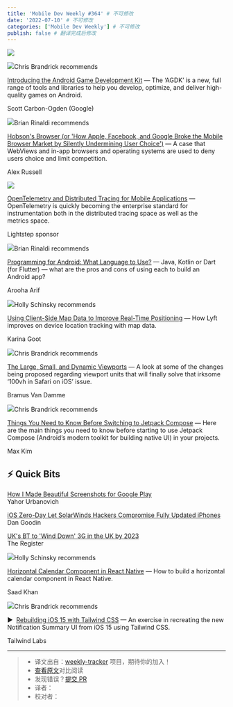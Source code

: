 ```yaml
---
title: 'Mobile Dev Weekly #364' # 不可修改
date: '2022-07-10' # 不可修改
categories: ['Mobile Dev Weekly'] # 不可修改
publish: false # 翻译完成后修改
---
```


[![](https://res.cloudinary.com/cpress/image/upload/w_1280,e_sharpen:60/v1626359036/loicrdcb4yengeu726od.png)](https://mobiledevweekly.com/link/111203/web)

<!--以上是预览信息，图片一张或限制百字左右，前者优先，全文请使用二级及以下标题-->
<!-- more -->

![](https://cooperpress.s3.amazonaws.com/chrisbrandrick.png)Chris Brandrick recommends

[Introducing the Android Game Development Kit](https://mobiledevweekly.com/link/111203/web) — The ‘AGDK’ is a new, full range of tools and libraries to help you develop, optimize, and deliver high-quality games on Android.

Scott Carbon-Ogden (Google)

![](https://cooperpress.s3.amazonaws.com/remotesynth.png)Brian Rinaldi recommends

[Hobson's Browser (or 'How Apple, Facebook, and Google Broke the Mobile Browser Market by Silently Undermining User Choice')](https://mobiledevweekly.com/link/111204/web) — A case that WebViews and in-app browsers and operating systems are used to deny users choice and limit competition.

Alex Russell

[![](https://copm.s3.amazonaws.com/85e55196.png)](https://mobiledevweekly.com/link/111205/web)

[OpenTelemetry and Distributed Tracing for Mobile Applications](https://mobiledevweekly.com/link/111205/web) — OpenTelemetry is quickly becoming the enterprise standard for instrumentation both in the distributed tracing space as well as the metrics space.

Lightstep sponsor

![](https://cooperpress.s3.amazonaws.com/remotesynth.png)Brian Rinaldi recommends

[Programming for Android: What Language to Use?](https://mobiledevweekly.com/link/111206/web) — Java, Kotlin or Dart (for Flutter) — what are the pros and cons of using each to build an Android app?

Arooha Arif

![](https://cooperpress.s3.amazonaws.com/devgirlfl.png)Holly Schinsky recommends

[Using Client-Side Map Data to Improve Real-Time Positioning](https://mobiledevweekly.com/link/111207/web) — How Lyft improves on device location tracking with map data.

Karina Goot

![](https://cooperpress.s3.amazonaws.com/chrisbrandrick.png)Chris Brandrick recommends

[The Large, Small, and Dynamic Viewports](https://mobiledevweekly.com/link/111208/web) — A look at some of the changes being proposed regarding viewport units that will finally solve that irksome ‘100vh in Safari on iOS’ issue.

Bramus Van Damme

![](https://cooperpress.s3.amazonaws.com/chrisbrandrick.png)Chris Brandrick recommends

[Things You Need to Know Before Switching to Jetpack Compose](https://mobiledevweekly.com/link/111209/web) — Here are the main things you need to know before starting to use Jetpack Compose (Android’s modern toolkit for building native UI) in your projects.

Max Kim

## ⚡️ **Quick Bits**

[How I Made Beautiful Screenshots for Google Play](https://mobiledevweekly.com/link/111210/web)  
Yahor Urbanovich

[iOS Zero-Day Let SolarWinds Hackers Compromise Fully Updated iPhones](https://mobiledevweekly.com/link/111211/web)  
Dan Goodin

[UK's BT to 'Wind Down' 3G in the UK by 2023](https://mobiledevweekly.com/link/111212/web)  
The Register

![](https://cooperpress.s3.amazonaws.com/devgirlfl.png)Holly Schinsky recommends

[Horizontal Calendar Component in React Native](https://mobiledevweekly.com/link/111213/web) — How to build a horizontal calendar component in React Native.

Saad Khan

![](https://cooperpress.s3.amazonaws.com/chrisbrandrick.png)Chris Brandrick recommends

▶  [Rebuilding iOS 15 with Tailwind CSS](https://mobiledevweekly.com/link/111214/web) — An exercise in recreating the new Notification Summary UI from iOS 15 using Tailwind CSS.

Tailwind Labs

---
> * 译文出自：[weekly-tracker](https://github.com/FEDarling/weekly-tracker) 项目，期待你的加入！
> * [查看原文](https://mobiledevweekly.com/issues/364)对比阅读
> * 发现错误？[提交 PR](https://github.com/FEDarling/weekly-tracker/blob/main/weeklys/mobile_dev_weekly/364)
> * 译者：
> * 校对者：
